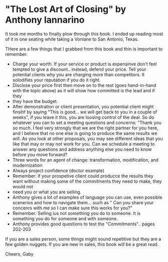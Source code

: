 # "The Lost Art of Closing" by Anthony Iannarino

It took me months to finally plow through this book. 
I ended up reading most of it in one seating while taking a Vonlane to San Antonio, Texas. 

THere are a few things that I grabbed from this book and thin is important to remember.
- Charge your worth. If your service or product is expensinve don't feel tempted to give a discount.. instead, defend your price. Tell
  your potential clients why you are charging more than competitors. It solodifies your reputation if you do it right.
- Disclose your price first then move on to the rest (goes hand-in-hand with the topic above) as it will show how committed is the lead and if they
-   they have the budget.
- After demonstration or client presentation, you potential client might finsihf by saying "This is good...
  we will get back to you in a couple of weeks", if you leave it this, you are loosing control of the deal. So do whatever you can to set a meeting
  questions and concerns:
    "Thank you so much. I feel very strongly that we are the right partner for you here, and I believe that no one else is going to produce
    the same results we will. As you look at other proposals, you may see different ideas that you like that may or may not work for you. Can
    we schedule a meeting to answer any questions and address anything else you need to know before you move forward?
- Three words for an agent of change: transformation, modification, and modernization
- Always project confidence (doctor example)
- Remember: if your prospetive client could producce the results they want without making some of the commitments they need to make, they would not
- need you or what you are selling.
- Anthony gives a lot of examples of language you can use, even possible scenerios and how to navigate them... such as " Can you share your concenrs with me
  so I can make sure this works for you?"
- Remember: Selling ius not something you do to someone. It is something you do for someone and with someone.
- Anthony provides good questions to test the "Commitments".. pages 202-203

If you are a sales person, some things might sound repetitive but they are a few golden nuggets. If you are new in sales, this book will
be a great read.

Cheers,
Gaby
